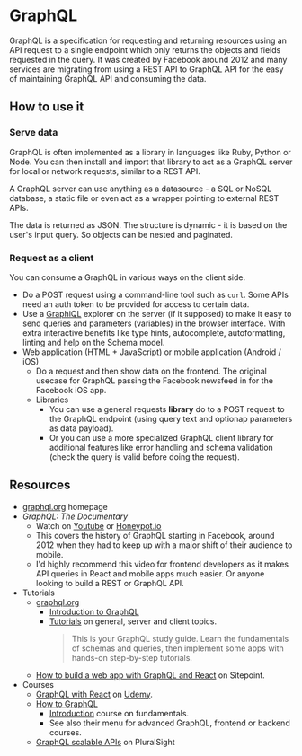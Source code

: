 # GraphQL

GraphQL is a specification for requesting and returning resources using an API request to a single endpoint which only returns the objects and fields requested in the query. It was created by Facebook around 2012 and many services are migrating from using a REST API to GraphQL API for the easy of maintaining GraphQL API and consuming the data.

## How to use it

### Serve data

GraphQL is often implemented as a library in languages like Ruby, Python or Node. You can then install and import that library to act as a GraphQL server for local or network requests, similar to a REST API.

A GraphQL server can use anything as a datasource - a SQL or NoSQL database, a static file or even act as a wrapper pointing to external REST APIs.

The data is returned as JSON. The structure is dynamic - it is based on the user's input query. So objects can be nested and paginated.

### Request as a client

You can consume a GraphQL in various ways on the client side.

- Do a POST request using a command-line tool such as `curl`. Some APIs need an auth token to be provided for access to certain data.
- Use a [GraphiQL](https://github.com/graphql/graphiql#graphiql) explorer on the server (if it supposed) to make it easy to send queries and parameters (variables) in the browser interface. With extra interactive benefits like type hints, autocomplete, autoformatting, linting and help on the Schema model.
- Web application (HTML + JavaScript) or mobile application (Android / iOS)
    - Do a request and then show data on the frontend. The original usecase for GraphQL passing the Facebook newsfeed in for the Facebook iOS app.
    - Libraries
        - You can use a general requests **library** do to a POST request to the GraphQL endpoint (using query text and optionap parameters as data payload). 
        - Or you can use a more specialized GraphQL client library for additional features like error handling and schema validation (check the query is valid before doing the request).


## Resources

- [graphql.org](https://graphql.org/) homepage
- _GraphQL: The Documentary_
    - Watch on [Youtube](https://www.youtube.com/watch?v=783ccP__No8) or [Honeypot.io](https://videos.honeypot.io/graphql-documentary-2019/)
    - This covers the history of GraphQL starting in Facebook, around 2012 when they had to keep up with a major shift of their audience to mobile. 
    - I'd highly recommend this video for frontend developers as it makes API queries in React and mobile apps much easier. Or anyone looking to build a REST or GraphQL API.
- Tutorials
    - [graphql.org](graphql.org/)
        - [Introduction to GraphQL](https://graphql.org/learn/)
        - [Tutorials](https://www.graphql.com/tutorials/) on general, server and client topics.
            > This is your GraphQL study guide. Learn the fundamentals of schemas and queries, then implement some apps with hands-on step-by-step tutorials.
    - [How to build a web app with GraphQL and React](https://www.sitepoint.com/how-to-build-a-web-app-with-graphql-and-react/) on Sitepoint.
- Courses
    - [GraphQL with React](https://www.udemy.com/course/graphql-with-react-course) on [Udemy](www.udemy.com).
    - [How to GraphQL](https://www.howtographql.com/)
        - [Introduction](https://www.howtographql.com/basics/0-introduction/) course on fundamentals.
        - See also their menu for advanced GraphQL, frontend or backend courses. 
    - [GraphQL scalable APIs](https://www.pluralsight.com/courses/graphql-scalable-apis) on PluralSight

